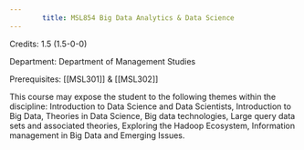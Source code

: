 ```yaml
---
        title: MSL854 Big Data Analytics & Data Science
---
```

Credits: 1.5 (1.5-0-0)

Department: Department of Management Studies

Prerequisites: [[MSL301]] & [[MSL302]]

This course may expose the student to the following themes within the discipline: Introduction to Data Science and Data Scientists, Introduction to Big Data, Theories in Data Science, Big data technologies, Large query data sets and associated theories, Exploring the Hadoop Ecosystem, Information management in Big Data and Emerging Issues.